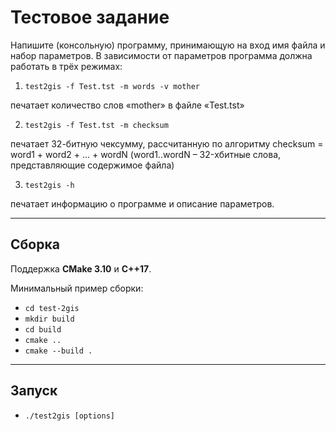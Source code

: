 # Тестовое задание

Напишите (консольную) программу, принимающую на вход имя файла и набор
параметров. В зависимости от параметров программа должна работать в трёх режимах:

1. ``test2gis -f Test.tst -m words -v mother``

печатает количество слов «mother» в файле «Test.tst»

2. ``test2gis -f Test.tst -m checksum``

печатает 32-битную чексумму, рассчитанную по алгоритму checksum = word1 + word2 +
... + wordN (word1..wordN – 32-хбитные слова, представляющие содержимое файла)

3. ``test2gis -h``

печатает информацию о программе и описание параметров.


---
## Сборка

Поддержка **CMake 3.10** и **С++17**.

Минимальный пример сборки:

- ``cd test-2gis``
- ``mkdir build``
- ``cd build``
- ``cmake ..``
- ``cmake --build .``


---
## Запуск

- ``./test2gis [options]``

